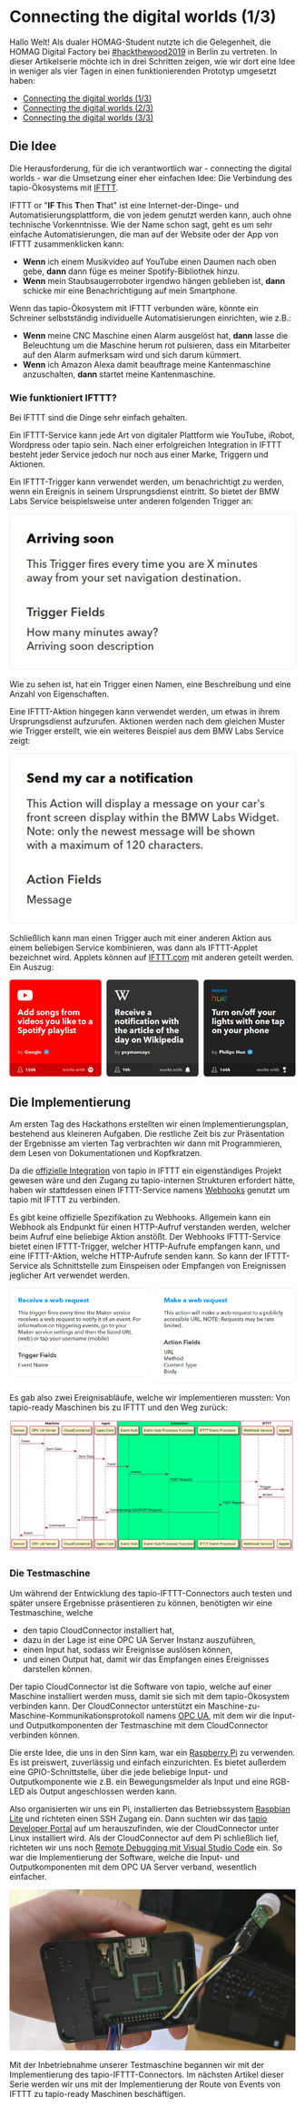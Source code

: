 # Connecting the digital worlds (1/3)

Hallo Welt! Als dualer HOMAG-Student nutzte ich die Gelegenheit, die HOMAG Digital Factory bei [#hackthewood2019](http://www.hackthewood.com) in Berlin zu vertreten. In dieser Artikelserie möchte ich in drei Schritten zeigen, wie wir dort eine Idee in weniger als vier Tagen in einen funktionierenden Prototyp umgesetzt haben:

* [Connecting the digital worlds (1/3)](http://www.linktoarticle.com)
* [Connecting the digital worlds (2/3)](http://www.linktoarticle.com)
* [Connecting the digital worlds (3/3)](http://www.linktoarticle.com)

## Die Idee

Die Herausforderung, für die ich verantwortlich war - connecting the digital worlds - war die Umsetzung einer eher einfachen Idee: Die Verbindung des tapio-Ökosystems mit [IFTTT](https://ifttt.com/).

IFTTT or "**IF T**his **T**hen **T**hat" ist eine Internet-der-Dinge- und Automatisierungsplattform, die von jedem genutzt werden kann, auch ohne technische Vorkenntnisse. Wie der Name schon sagt, geht es um sehr einfache Automatisierungen, die man auf der Website oder der App von IFTTT zusammenklicken kann:

* **Wenn** ich einem Musikvideo auf YouTube einen Daumen nach oben gebe, **dann** dann füge es meiner Spotify-Bibliothek hinzu.
* **Wenn** mein Staubsaugerroboter irgendwo hängen geblieben ist, **dann** schicke mir eine Benachrichtigung auf mein Smartphone.

Wenn das tapio-Ökosystem mit IFTTT verbunden wäre, könnte ein Schreiner selbstständig individuelle Automatisierungen einrichten, wie z.B.:

* **Wenn** meine CNC Maschine einen Alarm ausgelöst hat, **dann** lasse die Beleuchtung um die Maschine herum rot pulsieren, dass ein Mitarbeiter auf den Alarm aufmerksam wird und sich darum kümmert.
* **Wenn** ich Amazon Alexa damit beauftrage meine Kantenmaschine anzuschalten, **dann** startet meine Kantenmaschine.

### Wie funktioniert IFTTT?

Bei IFTTT sind die Dinge sehr einfach gehalten.

Ein IFTTT-Service kann jede Art von digitaler Plattform wie YouTube, iRobot, Wordpress oder tapio sein. Nach einer erfolgreichen Integration in IFTTT besteht jeder Service jedoch nur noch aus einer Marke, Triggern und Aktionen.

Ein IFTTT-Trigger kann verwendet werden, um benachrichtigt zu werden, wenn ein Ereignis in seinem Ursprungsdienst eintritt. So bietet der BMW Labs Service beispielsweise unter anderen folgenden Trigger an:

![trigger-example](assets/trigger-example.png)

Wie zu sehen ist, hat ein Trigger einen Namen, eine Beschreibung und eine Anzahl von Eigenschaften.

Eine IFTTT-Aktion hingegen kann verwendet werden, um etwas in ihrem Ursprungsdienst aufzurufen. Aktionen werden nach dem gleichen Muster wie Trigger erstellt, wie ein weiteres Beispiel aus dem BMW Labs Service zeigt:

![action-example](assets/action-example.png)

Schließlich kann man einen Trigger auch mit einer anderen Aktion aus einem beliebigen Service kombinieren, was dann als IFTTT-Applet bezeichnet wird. Applets können auf [IFTTT.com](http://www.ifttt.com/discover) mit anderen geteilt werden. Ein Auszug:

![applet-example-2](assets/applet-example-2.png)

## Die Implementierung

Am ersten Tag des Hackathons erstellten wir einen Implementierungsplan, bestehend aus kleineren Aufgaben. Die restliche Zeit bis zur Präsentation der Ergebnisse am vierten Tag verbrachten wir dann mit Programmieren, dem Lesen von Dokumentationen und Kopfkratzen.

Da die [offizielle Integration](https://platform.ifttt.com/docs) von tapio in IFTTT ein eigenständiges Projekt gewesen wäre und den Zugang zu tapio-internen Strukturen erfordert hätte, haben wir stattdessen einen IFTTT-Service namens [Webhooks](https://ifttt.com/maker_webhooks) genutzt um tapio mit IFTTT zu verbinden.

Es gibt keine offizielle Spezifikation zu Webhooks. Allgemein kann ein Webhook als Endpunkt für einen HTTP-Aufruf verstanden werden, welcher beim Aufruf eine beliebige Aktion anstößt. Der Webhooks IFTTT-Service bietet einen IFTTT-Trigger, welcher HTTP-Aufrufe empfangen kann, und eine IFTTT-Aktion, welche HTTP-Aufrufe senden kann. So kann der IFTTT-Service als Schnittstelle zum Einspeisen oder Empfangen von Ereignissen jeglicher Art verwendet werden.

![ifttt-webhook-service](assets/ifttt-webhook-service.png)

Es gab also zwei Ereignisabläufe, welche wir implementieren mussten: Von tapio-ready Maschinen bis zu IFTTT und den Weg zurück: 

![Sequence diagram](assets/tapio-ifttt-sequence_v1.svg)

### Die Testmaschine

Um während der Entwicklung des tapio-IFTTT-Connectors auch testen und später unsere Ergebnisse präsentieren zu können, benötigten wir eine Testmaschine, welche

* den tapio CloudConnector installiert hat,
* dazu in der Lage ist eine OPC UA Server Instanz auszuführen,
* einen Input hat, sodass wir Ereignisse auslösen können,
* und einen Output hat, damit wir das Empfangen eines Ereignisses darstellen können.

Der tapio CloudConnector ist die Software von tapio, welche auf einer Maschine installiert werden muss, damit sie sich mit dem tapio-Ökosystem verbinden kann. Der CloudConnector unterstützt ein Maschine-zu-Maschine-Kommunikationsprotokoll namens [OPC UA](https://opcfoundation.org/about/opc-technologies/opc-ua/), mit dem wir die Input- und Outputkomponenten der Testmaschine mit dem CloudConnector verbinden können.

Die erste Idee, die uns in den Sinn kam, war ein [Raspberry Pi](https://www.raspberrypi.org/) zu verwenden. Es ist preiswert, zuverlässig und einfach einzurichten. Es bietet außerdem eine GPIO-Schnittstelle, über die jede beliebige Input- und Outputkomponente wie z.B. ein Bewegungsmelder als Input und eine RGB-LED als Output angeschlossen werden kann.

Also organisierten wir uns ein Pi, installierten das Betriebssystem [Raspbian Lite](https://www.raspberrypi.org/downloads/raspbian/) und richteten einen SSH Zugang ein. Dann suchten wir das [tapio Developer Portal](https://developer.tapio.one) auf um herauszufinden, wie der CloudConnector unter Linux installiert wird. Als der CloudConnector auf dem Pi schließlich lief, richteten wir uns noch [Remote Debugging mit Visual Studio Code](https://www.hanselman.com/blog/RemoteDebuggingWithVSCodeOnWindowsToARaspberryPiUsingNETCoreOnARM.aspx) ein. So war die Implementierung der Software, welche die Input- und Outputkomponenten mit dem OPC UA Server verband, wesentlich einfacher.

![Demo machine](assets/demo_machine.jpg)

Mit der Inbetriebnahme unserer Testmaschine begannen wir mit der Implementierung des tapio-IFTTT-Connectors. Im nächsten Artikel dieser Serie werden wir uns mit der Implementierung der Route von Events von IFTTT zu tapio-ready Maschinen beschäftigen.